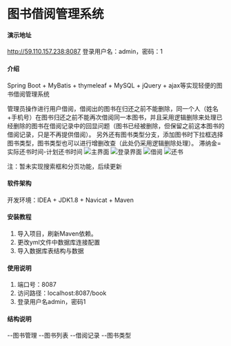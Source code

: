 # 图书借阅管理系统

#### 演示地址
http://59.110.157.238:8087
登录用户名：admin，密码：1

#### 介绍

Spring Boot + MyBatis + thymeleaf + MySQL + jQuery + ajax等实现轻便的图书借阅管理系统

管理员操作进行用户借阅，借阅出的图书在归还之前不能删除，同一个人（姓名+手机号）在图书归还之前不能再次借阅同一本图书，并且采用逻辑删除来处理已经删除的图书在借阅记录中的回显问题（图书已经被删除，但保留之前这本图书的借阅记录，只是不再提供借阅）。
另外还有图书类型分支，添加图书时下拉框选择图书类型，图书类型也可以进行增删改查（此处仍采用逻辑删除处理）。
滞纳金=实际还书时间-计划还书时间
![主界面](https://images.gitee.com/uploads/images/2020/1230/170149_6be82396_8068525.png "主界面.png")
![登录界面](https://images.gitee.com/uploads/images/2020/1230/170225_5dba04e7_8068525.png "登录界面.png")
![借阅](https://images.gitee.com/uploads/images/2020/1230/170251_2e46bf0e_8068525.png "借阅.png")
![还书](https://images.gitee.com/uploads/images/2020/1230/170329_a26ace7f_8068525.png "还书.png")

注：暂未实现搜索框和分页功能，后续更新
#### 软件架构

开发环境：IDEA + JDK1.8 + Navicat + Maven


#### 安装教程

1.  导入项目，刷新Maven依赖。
2.  更改yml文件中数据库连接配置
3.  导入数据库表结构与数据

#### 使用说明

1.  端口号：8087
2.  访问路径：localhost:8087/book
2.  登录用户名admin，密码1

#### 结构说明

--图书管理
    --图书列表
    --借阅记录
    --图书类型

